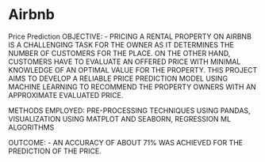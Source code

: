# Airbnb
Price Prediction
OBJECTIVE: - PRICING A RENTAL PROPERTY ON AIRBNB IS A CHALLENGING TASK FOR THE OWNER AS IT DETERMINES THE NUMBER OF CUSTOMERS FOR THE PLACE. ON THE OTHER HAND, CUSTOMERS HAVE TO EVALUATE AN OFFERED PRICE WITH MINIMAL KNOWLEDGE OF AN OPTIMAL VALUE FOR THE PROPERTY. THIS PROJECT AIMS TO DEVELOP A RELIABLE PRICE PREDICTION MODEL USING MACHINE LEARNING TO RECOMMEND THE PROPERTY OWNERS WITH AN APPROXIMATE EVALUATED PRICE.

METHODS EMPLOYED: PRE-PROCESSING TECHNIQUES USING PANDAS, VISUALIZATION USING MATPLOT AND SEABORN, REGRESSION ML ALGORITHMS 

OUTCOME: - AN ACCURACY OF ABOUT 71% WAS ACHIEVED FOR THE PREDICTION OF THE PRICE.

